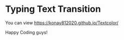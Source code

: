 
# Typing Text Transition 



You can view https://konay812020.github.io/Textcolor/

Happy Coding guys!
